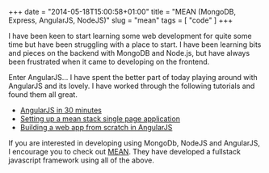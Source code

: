 +++
date = "2014-05-18T15:00:58+01:00"
title = "MEAN (MongoDB, Express, AngularJS, NodeJS)"
slug = "mean"
tags = [ "code" ]
+++

I have been keen to start learning some web development for quite some time but have been struggling with a place to start.
I have been learning bits and pieces on the backend with MongoDB and Node.js, but have always been frustrated when it came to developing on the frontend.

Enter AngularJS...
I have spent the better part of today playing around with AngularJS and its lovely. I have worked through the following tutorials and found them all great.

* [AngularJS in 30 minutes](http://www.revillweb.com/tutorials/angularjs-in-30-minutes-angularjs-tutorial/)
* [Setting up a mean stack single page application](http://scotch.io/bar-talk/setting-up-a-mean-stack-single-page-application)
* [Building a web app from scratch in AngularJS](http://code.tutsplus.com/tutorials/building-a-web-app-from-scratch-in-angularjs--net-32944)




If you are interested in developing using MongoDb, NodeJS and AngularJS, I encourage you to check out [MEAN](http://mean.io/). They have developed a fullstack javascript framework using all of the above.
